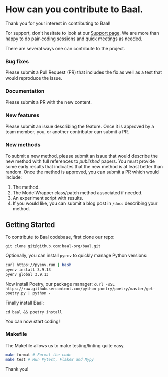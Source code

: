 # How can you contribute to Baal.

Thank you for your interest in contributing to Baal!

For support, don't hesitate to look at our [Support page](https://baal.readthedocs.io/en/latest/#support).
We are more than happy to do pair-coding sessions and quick meetings as needed.

There are several ways one can contribute to the project. 

### Bug fixes

Please submit a Pull Request (PR) that includes the fix as well as a test that would reproduce the issue.

### Documentation

Please submit a PR with the new content. 

### New features

Please submit an issue describing the feature. Once it is approved by a team member, you, or another contributor can submit a PR.

### New methods

To submit a new method, please submit an issue that would describe the new method with full references to *published* papers.
You must provide some early results that indicates that the new method is at least better than random.
Once the method is approved, you can submit a PR which would include:

1. The method.
2. The ModelWrapper class/patch method associated if needed.
3. An experiment script with results.
4. If you would like, you can submit a blog post in `/docs` describing your method.

## Getting Started

To contribute to Baal codebase, first clone our repo:

`git clone git@github.com:baal-org/baal.git`

Optionally, you can install `pyenv` to quickly manage Python versions:
```bash
curl https://pyenv.run | bash
pyenv install 3.9.13
pyenv global 3.9.13
```


Now install Poetry, our package manager:
`curl -sSL https://raw.githubusercontent.com/python-poetry/poetry/master/get-poetry.py | python -`

Finally install Baal:

`cd baal && poetry install`

You can now start coding!

### Makefile

The Makefile allows us to make testing/linting quite easy.

```bash
make format # Format the code
make test # Run Pytest, Flake8 and Mypy
```

Thank you!